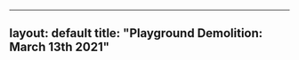 
---
layout: default
title: "Playground Demolition: March 13th 2021"
---


<div id="playgroundmarch21"></div>


<script src="/home/gallery/playgroundmarch21.js"></script>
<script src="/home/gallery/galleries.js"></script>
<script>
  document.getElementById("playgroundmarch21").style.height="25em";
</script>
